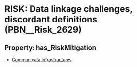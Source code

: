 # RISK: __Data linkage challenges, discordant definitions__ (PBN__Risk_2629)

## Property: has_RiskMitigation

* [Common data infrastructures](PBN__Mitigation_566)

